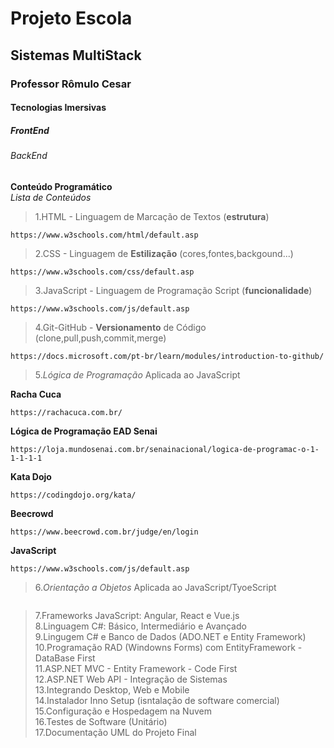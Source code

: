 <h1> Projeto Escola </h1>
<h2> Sistemas MultiStack </h2>
<h3> Professor Rômulo Cesar </h3>
<h4> Tecnologias Imersivas </h4>
<h5> FrontEnd </h5>
<h6> BackEnd </h6>

 **Conteúdo Programático** <br>
 *Lista de Conteúdos*
 
>1.HTML - Linguagem de Marcação de Textos (**estrutura**) <br>

```
https://www.w3schools.com/html/default.asp
```

>2.CSS -  Linguagem de **Estilização** (cores,fontes,backgound...) <br>

```
https://www.w3schools.com/css/default.asp
```

>3.JavaScript - Linguagem de Programação Script (**funcionalidade**) <br>

```
https://www.w3schools.com/js/default.asp
```
>4.Git-GitHub - **Versionamento** de Código (clone,pull,push,commit,merge) <br>

```
https://docs.microsoft.com/pt-br/learn/modules/introduction-to-github/
```

>5.*Lógica de Programação* Aplicada ao JavaScript  <br>

**Racha Cuca**
```
https://rachacuca.com.br/
```

**Lógica de Programação EAD Senai**
```
https://loja.mundosenai.com.br/senainacional/logica-de-programac-o-1-1-1-1-1
```

**Kata Dojo**
```
https://codingdojo.org/kata/
```

**Beecrowd**
```
https://www.beecrowd.com.br/judge/en/login
```

**JavaScript**
```
https://www.w3schools.com/js/default.asp
```


>6.*Orientação a Objetos* Aplicada ao JavaScript/TyoeScript <br>

```

```

>7.Frameworks JavaScript: Angular, React e Vue.js <br>
8.Linguagem C#: Básico, Intermediário e Avançado <br>
9.Lingugem C# e Banco de Dados (ADO.NET e Entity Framework) <br>
10.Programação RAD (Windowns Forms) com EntityFramework - DataBase First <br>
11.ASP.NET MVC - Entity Framework - Code First  <br>
12.ASP.NET Web API - Integração de Sistemas <br>
13.Integrando Desktop, Web e Mobile <br>
14.Instalador Inno Setup (isntalação de software comercial) <br>
15.Configuração e Hospedagem na Nuvem <br>
16.Testes de Software (Unitário) <br>
17.Documentação UML do Projeto Final <br>
